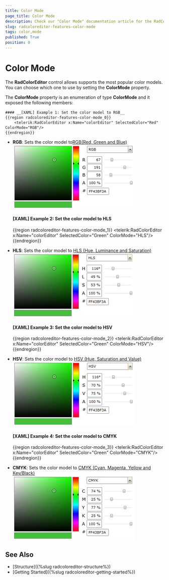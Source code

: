 ```yaml
---
title: Color Mode
page_title: Color Mode
description: Check our "Color Mode" documentation article for the RadColorEditor WPF control.
slug: radcoloreditor-features-color-mode
tags: color,mode
published: True
position: 0
---
```


# Color Mode

The __RadColorEditor__ control allows supports the most popular color models. You can choose which one to use by setting the  __ColorMode__ property.

The __ColorMode__ property is an enumeration of type __ColorMode__ and it exposed the following members:				

	#### __[XAML] Example 1: Set the color model to RGB__
	{{region radcoloreditor-features-color-mode_0}}
		<telerik:RadColorEditor x:Name="colorEditor" SelectedColor="Red" ColorMode="RGB"/>
	{{endregion}}

* __RGB__: Sets the color model to[RGB(Red, Green and Blue)](http://en.wikipedia.org/wiki/RGB_color_model)  
	![radcoloreditor-features-rgb](images/radcoloreditor-features-rgb.png)

	#### __[XAML] Example 2: Set the color model to HLS__
	{{region radcoloreditor-features-color-mode_1}}
		<telerik:RadColorEditor x:Name="colorEditor" SelectedColor="Green" ColorMode="HLS"/>
	{{endregion}}

* __HLS__: Sets the color model to [HLS (Hue, Luminance and Saturation)](http://en.wikipedia.org/wiki/HSL_and_HSV)  
	![radcoloreditor-features-hls](images/radcoloreditor-features-hls.png)

	#### __[XAML] Example 3: Set the color model to HSV__
	{{region radcoloreditor-features-color-mode_2}}
		<telerik:RadColorEditor x:Name="colorEditor" SelectedColor="Green" ColorMode="HSV"/>
	{{endregion}}

* __HSV__: Sets the color model to [HSV (Hue, Saturation and Value)](http://en.wikipedia.org/wiki/HSL_and_HSV)  
	![radcoloreditor-features-hsv](images/radcoloreditor-features-hsv.png)

	#### __[XAML] Example 4: Set the color model to CMYK__
	{{region radcoloreditor-features-color-mode_3}}
		<telerik:RadColorEditor x:Name="colorEditor" SelectedColor="Green" ColorMode="CMYK"/>
	{{endregion}}

* __CMYK__: Sets the color model to [CMYK (Cyan, Magenta, Yellow and Key/Black)](http://en.wikipedia.org/wiki/Cmyk)  
	![radcoloreditor-features-cmyk](images/radcoloreditor-features-cmyk.png)

## See Also
 * [Structure]({%slug radcoloreditor-structure%})
 * [Getting Started]({%slug radcoloreditor-getting-started%})
